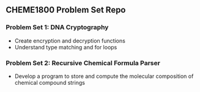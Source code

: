 ## CHEME1800 Problem Set Repo

### Problem Set 1: DNA Cryptography
- Create encryption and decryption functions
- Understand type matching and for loops

### Problem Set 2: Recursive Chemical Formula Parser
- Develop a program to store and compute the molecular composition of chemical compound strings